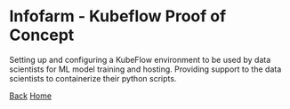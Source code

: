 # Infofarm - Kubeflow Proof of Concept

Setting up and configuring a KubeFlow environment to be used by data scientists for ML model training and hosting.
Providing support to the data scientists to containerize their python scripts.

[Back](../projects.md)
[Home](../../index.md)
